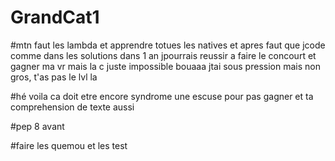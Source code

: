 # GrandCat1

#mtn faut les lambda et apprendre totues les natives et apres faut que jcode comme dans les solutions dans 1 an jpourrais reussir a faire le concourt et gagner ma vr mais la c juste impossible bouaaa jtai sous pression mais non gros, t'as pas le lvl la 

#hé voila ca doit etre encore syndrome une escuse pour pas gagner et ta comprehension de texte aussi

#pep 8 avant

#faire les quemou et les test





 
